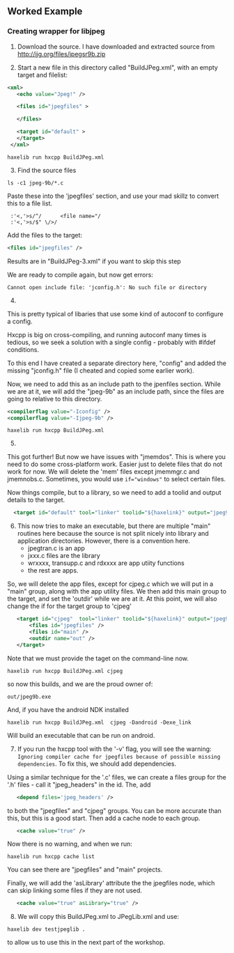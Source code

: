 Worked Example
--------------

### Creating wrapper for libjpeg

1. Download the source. I have downloaded and extracted source from http://ijg.org/files/jpegsr9b.zip


2. Start a new file in this directory called "BuildJPeg.xml", with an empty target and filelist:

```xml
<xml>
   <echo value="Jpeg!" />

   <files id="jpegfiles" >

   </files>

   <target id="default" >
   </target>
 </xml>
```

```
haxelib run hxcpp BuildJPeg.xml
```

3. Find the source files 
```
ls -c1 jpeg-9b/*.c
```

 Paste these into the 'jpegfiles' section, and use your mad skillz to convert this to a file list.

```
 :'<,'>s/^/      <file name="/
 :'<,'>s/$" \/>/
```

 Add the files to the target:
 ```xml
 <files id="jpegfiles" />
 ```

 Results are in "BuildJPeg-3.xml" if you want to skip this step

 We are ready to compile again, but now get errors:
 ```
 Cannot open include file: 'jconfig.h': No such file or directory
 ```

4.
 This is pretty typical of libaries that use some kind of autoconf to configure a config.

 Hxcpp is big on cross-compiling, and running autoconf many times is tedious, so we seek a solution with a single config - probably with #ifdef conditions.

 To this end I have created a separate directory here, "config" and added the missing "jconfig.h" file (I cheated and copied some earlier work).

 Now, we need to add this as an include path to the jpenfiles section.  While we are at it, we will add the "jpeg-9b" as an include path, since the files are going to relative to this directory.

```xml
<compilerflag value="-Iconfig" />
<compilerflag value="-Ijpeg-9b" />
```

```
haxelib run hxcpp BuildJPeg.xml
```

5.
This got further!  But now we have issues with "jmemdos".  This is where you need to do some cross-platform work.  Easier just to delete files that do not work for now.  We will delete the 'mem' files except jmemmgr.c and jmemnobs.c.  Sometimes, you would use `if="windows"` to select certain files.

Now things compile, but to a library, so we need to add a toolid and output details to the target.

```xml
  <target id="default" tool="linker" toolid="${haxelink}" output="jpeg9b" >
```

6. This now tries to make an executable, but there are multiple "main" routines here because the source is not split nicely into library and application directories.  However, there is a convention here.
   - jpegtran.c is an app
   - jxxx.c files are the library
   - wrxxxx, transupp.c and rdxxxx are app utiity functions
   - the rest are apps.

So, we will delete the app files, except for cjpeg.c which we will put in a "main" group, along with the app utility files.  We then add this main group to the target, and set the 'outdir' while we are at it.  At this point, we will also change the if for the target group to 'cjpeg'

```xml
   <target id="cjpeg"  tool="linker" toolid="${haxelink}" output="jpeg9b" >
       <files id="jpegfiles" />
       <files id="main" />
       <outdir name="out" />
   </target>
```


Note that we must provide the taget on the command-line now.
```
haxelib run hxcpp BuildJPeg.xml cjpeg
```

so now this builds, and we are the proud owner of:
```
out/jpeg9b.exe
```

And, if you have the android NDK installed

```
haxelib run hxcpp BuildJPeg.xml  cjpeg -Dandroid -Dexe_link
```

Will build an executable that can be run on android.

7. If you run the hxcpp tool with the '-v' flag, you will see the warning:
`Ignoring compiler cache for jpegfiles because of possible missing dependencies`.  To fix this, we should add dependencies.

Using a similar technique for the '.c' files, we can create a files group for the '.h' files - call it "jpeg_headers" in the id.  The, add
```xml
   <depend files='jpeg_headers' />
```
to both the "jpegfiles" and "cjpeg" groups.  You can be more accurate than this, but this is a good start.  Then add a cache node to each group.

```xml
   <cache value="true" />
```

Now there is no warning, and when we run:
```
haxelib run hxcpp cache list
```
You can see there are "jpegfiles" and "main" projects.

Finally, we will add the 'asLibrary' attribute the the jpegfiles node, which can skip linking some files if they are not used.
```xml
   <cache value="true" asLibrary="true" />
```


8. We will copy this BuildJPeg.xml to JPegLib.xml and use:
```
haxelib dev testjpeglib .
```
to allow us to use this in the next part of the workshop.
